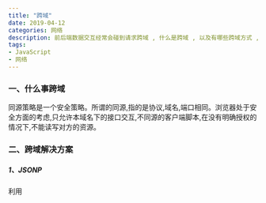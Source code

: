 ```yaml
---
title: "跨域"
date: 2019-04-12
categories: 网络
description: 前后端数据交互经常会碰到请求跨域 , 什么是跨域 , 以及有哪些跨域方式 , 我觉得我应该记录下来。
tags: 
- JavaScript
- 网络
---
```


### 一、什么事跨域

同源策略是一个安全策略。所谓的同源,指的是协议,域名,端口相同。浏览器处于安全方面的考虑,只允许本域名下的接口交互,不同源的客户端脚本,在没有明确授权的情况下,不能读写对方的资源。

### 二、跨域解决方案

##### 1、JSONP

利用<script>标签没有跨域限制的漏洞,网页可以得到从其他来源动态产生的JSON数据。JSONP请求一定需要对方的服务器做支持才可以。

**JSONP优缺点** JSONP优点是简单兼容性好,可用于解决主流浏览器的跨域数据访问的问题。缺点是仅仅支持get方法具有局限性,不安全可能会遭受XSS攻击。

<!--more-->

##### 2、cors

CORS需要浏览器和后端同时支持。IE8和 IE9需要通过 XDomainRequest来实现
 浏览器会自动进行 CORS通信,实现CORS通信的关键是后端。只要后端实现了CORS,实现了跨域。
 服务端设置 Access-Control-Allow-Origin 就可以开启CORS。该属性表示哪些域名可以访问资源,如果设置通配符则表示所有网站都可以访问资源。

发送请求时出现两种情况,分别为**简单请求**和**复杂请求**。

### 简单请求

只要同时满足以下两个条件,就属于简单请求

**条件1** : 使用下列方法之一:

- GET
- HEAD
- POST 

**条件2** :Content-Type 的值仅限于下列三者之一 :

- text/plain
- multipart/form-data
- application/x-www-form-urlencoded 请求中的任意 XMLHttpRequestUpload 对象均没有注册任何事件监听器;

### 复杂请求

不符合以上条件的请求就肯定是复杂请求了。复杂请求的CORS请求,会在正式通信之前,增加一次HTTP查询请,称为"预检"请求,该请求是option方法的 , 通过该请求来知道服务端是否允许跨域请求。

##### 3、postMessage

- 页面和其打开的新窗口的数据传递
- 多窗口之间消息传递
- 页面与嵌套的iframe消息传递
- 上面三个场景的跨域数据传递

**postMessage()方法允许来自不同源的脚本采用异步方式进行有限的通信,可以实现跨文本档,多窗口,跨域消息传递**

> API大概是这样的 otherWindow.postMessage(message,targetOrigin,[transfer])

##### 4、websocket

WebSocket协议本质是一个基于 TCP 的协议 为了建立一个 WebSocket 连接 , 客户端浏览器首先要向服务器发起一个 HTTP 请求 , 这个请求和通常的 HTTP 请求不同 , 包含了一些附加头信息 , 其中附加头信息 **"Upgrade:WebSocket"** 表明这是一个申请协议升级的 HTTP 请求, 服务器端解析这些附加的头信息然后产生应答信息返回给客户端, 客户端和服务器端的 WebSocket 连接就建立起来了，双方就可以通过这个连接通道自由的传递信息，并且这个连接会持续存在直到客户端或者服务器端的某一方主动的关闭连接。

原生WebSocket API使用起来不太方便,我们使用 Socket.io ,它很好地封装了 webSocket接口,提供了更简单,灵活的接口,也对不支持webSocket的浏览器提供了向下兼容。

##### 5、nginx反向代理

,客户端发送的请求,想要访问server服务器上的内容。但将被发送到一个代理服务器proxy,这个代理服务器将把请求代理到和自己属于同一个LAN下的内部服务器上,而用户真正想获得的内容就存储在这些内部服务器上。
 即向外部客户端提供一个统一的代理入口,客户端的请求,都先经过这个proxy服务器,至于在内网真正访问哪台服务器内容,由这个proxy去控制。
 **概括的说:就是代理服务器和真正server服务器可以直接访问,属于一个LAN(服务器内网);代理对用户是透明的,即无感知的。**